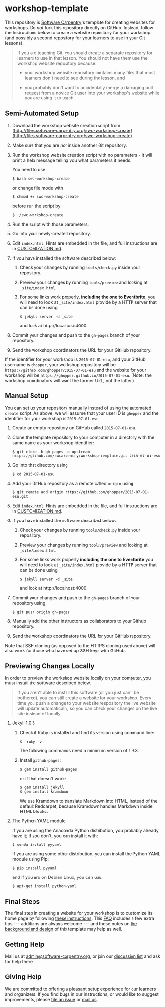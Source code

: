 # workshop-template

This repository is [Software Carpentry](http://software-carpentry.org)'s
template for creating websites for workshops.  Do *not* fork this
repository directly on GitHub.  Instead, follow the instructions below
to create a website repository for your workshop (and possibly a
second repository for your learners to use in your Git lessons).

> If you are teaching Git, you should create a separate repository for
> learners to use in that lesson.  You should not have them use the
> workshop website repository because:
> 
> *   your workshop website repository contains many files that
>     most learners don't need to see during the lesson, and
> 
> *   you probably don't want to accidentally merge a damaging pull
>     request from a novice Git user into your workshop's website while
>     you are using it to teach.

## Semi-Automated Setup

1.  Download the workshop website creation script from
    [http://files.software-carpentry.org/swc-workshop-create](http://files.software-carpentry.org/swc-workshop-create).

2.  Make sure that you are *not* inside another Git repository.

3.  Run the workshop website creation script with no parameters - it
    will print a help message telling you what parameters it needs.

    You need to use

    ~~~
    $ bash swc-workshop-create
    ~~~

    or change file mode with

    ~~~
    $ chmod +x swc-workshop-create
    ~~~

    before run the script by

    ~~~
    $ ./swc-workshop-create
    ~~~

4.  Run the script with those parameters.

5.  Go into your newly-created repository.

6.  Edit `index.html`.  Hints are embedded in the file, and full
    instructions are in [CUSTOMIZATION.md](CUSTOMIZATION.md).

7.  If you have installed the software described below:

    1.  Check your changes by running `tools/check.py` inside your
        repository.

    2.  Preview your changes by running `tools/preview` and looking at
        `_site/index.html`.

    3.  For some links work properly, **including the one to Eventbrite**, you
        will need to look at `_site/index.html` provide by a HTTP server that
        can be done using

        ~~~
        $ jekyll server -d _site
        ~~~

        and look at http://localhost:4000.

8.  Commit your changes and push to the `gh-pages` branch of your
    repository.

9.  Send the workshop coordinators the URL for your GitHub repository.

If the identifier for your workshop is `2015-07-01-esu`, and your
GitHub username is `ghopper`, your workshop repository will be
`https://github.com/ghopper/2015-07-01-esu` and the website for your
workshop will be `https://ghopper.github.io/2015-07-01-esu`.  (Note:
the workshop coordinators will want the former URL, not the latter.)

## Manual Setup

You can set up your repository manually instead of using the automated
`create` script.  As above, we will assume that your user ID is
`ghopper` and the identifier for your workshop is `2015-07-01-esu`.

1.  Create an empty repository on GitHub called `2015-07-01-esu`.

2.  Clone the template repository to your computer in a directory with
    the same name as your workshop identifier:

    ~~~
    $ git clone -b gh-pages -o upstream https://github.com/swcarpentry/workshop-template.git 2015-07-01-esu
    ~~~

3.  Go into that directory using

    ~~~
    $ cd 2015-07-01-esu
    ~~~

4.  Add your GitHub repository as a remote called `origin` using

    ~~~
    $ git remote add origin https://github.com/ghopper/2015-07-01-esu.git
    ~~~

5.  Edit `index.html`.  Hints are embedded in the file, and full
    instructions are in [CUSTOMIZATION.md](CUSTOMIZATION.md).

6.  If you have installed the software described below:

    1.  Check your changes by running `tools/check.py` inside your
        repository.

    2.  Preview your changes by running `tools/preview` and looking at
        `_site/index.html`.

    3.  For some links work properly **including the one to Eventbrite** you
        will need to look at `_site/index.html` provide by a HTTP server that
        can be done using

        ~~~
        $ jekyll server -d _site
        ~~~

        and look at http://localhost:4000.

7.  Commit your changes and push to the `gh-pages` branch of your
    repository using

    ~~~
    $ git push origin gh-pages
    ~~~

8.  Manually add the other instructors as collaborators to your Github
    repository.

9.  Send the workshop coordinators the URL for your GitHub repository.

Note that SSH cloning (as opposed to the HTTPS cloning used above)
will also work for those who have set up SSH keys with GitHub.

## Previewing Changes Locally

In order to preview the workshop website locally on your computer,
you must install the software described below.

> If you aren't able to install this software (or you just can't be
> bothered), you can still create a website for your workshop.  Every
> time you push a change to your website respository the live website
> will update automatically, so you can check your changes on the live
> site instead of locally.

1.  Jekyll 1.0.3

    1. Check if Ruby is installed and find its version using command line:

        ~~~
        $  ruby -v
        ~~~

        The following commands need a minimum version of 1.9.3.

    2. Install `github-pages`:

        ~~~
        $ gem install github-pages
        ~~~

        or if that doesn't work:

        ~~~
        $ gem install jekyll
        $ gem install kramdown
        ~~~

        We use Kramdown to translate Markdown into HTML, instead of
        the default Redcarpet, because Kramdown handles Markdown
        inside HTML blocks.

2.  The Python YAML module

    If you are using the Anaconda Python distribution, you probably
    already have it; if you don't, you can install it with:

    ~~~
    $ conda install pyyaml
    ~~~

    If you are using some other distribution, you can install the
    Python YAML module using Pip:

    ~~~
    $ pip install pyyaml
    ~~~

    and if you are on Debian Linux, you can use:

    ~~~
    $ apt-get install python-yaml
    ~~~

## Final Steps

The final step in creating a website for your workshop is to customize
its home page by following [these instructions](CUSTOMIZATION.md).
This [FAQ](FAQ.md) includes a few extra tips --- additions are always
welcome --- and these notes on [the background and design](DESIGN.md)
of this template may help as well.

## Getting Help

Mail us at [admin@software-carpentry.org](mailto:admin@software-carpentry.org),
or join our [discussion list](http://lists.software-carpentry.org/mailman/listinfo/discuss_lists.software-carpentry.org)
and ask for help there.

## Giving Help

We are committed to offering a pleasant setup experience for our
learners and organizers.  If you find bugs in our instructions, or
would like to suggest improvements, please
[file an issue](https://github.com/swcarpentry/workshop-template/issues?q=is%3Aopen+is%3Aissue)
or [mail us](mailto:admin@software-carpentry.org).
